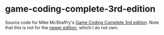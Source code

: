 # game-coding-complete-3rd-edition
Source code for Mike McShaffry's [Game Coding Complete 3rd edition](https://www.amazon.com/Game-Coding-Complete-Third-McShaffry/dp/1584506806). Note that this is not for the [newer edition](https://www.amazon.com/Game-Coding-Complete-Fourth-McShaffry/dp/1133776574), which I do not own.
